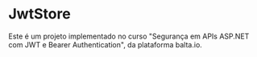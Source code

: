 # JwtStore
Este é um projeto implementado no curso "Segurança em APIs ASP.NET com JWT e Bearer Authentication", da plataforma balta.io.

